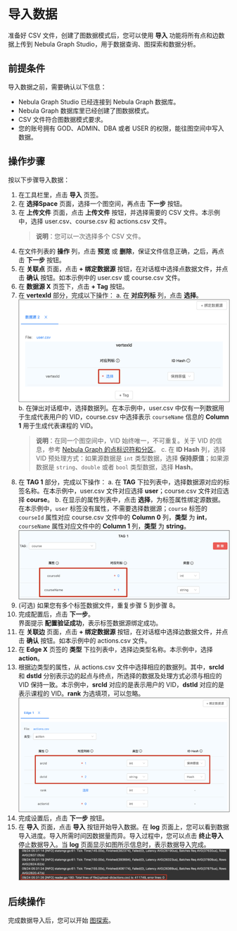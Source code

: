 # 导入数据

准备好 CSV 文件，创建了图数据模式后，您可以使用 **导入** 功能将所有点和边数据上传到 Nebula Graph Studio，用于数据查询、图探索和数据分析。

## 前提条件

导入数据之前，需要确认以下信息：

- Nebula Graph Studio 已经连接到 Nebula Graph 数据库。
- Nebula Graph 数据库里已经创建了图数据模式。
- CSV 文件符合图数据模式要求。
- 您的账号拥有 GOD、ADMIN、DBA 或者 USER 的权限，能往图空间中写入数据。

## 操作步骤

按以下步骤导入数据：

1. 在工具栏里，点击 **导入** 页签。
2. 在 **选择Space** 页面，选择一个图空间，再点击 **下一步** 按钮。
3. 在 **上传文件** 页面，点击 **上传文件** 按钮，并选择需要的 CSV 文件。本示例中，选择 user.csv、course.csv 和 actions.csv 文件。
   > **说明**：您可以一次选择多个 CSV 文件。
   >
4. 在文件列表的 **操作** 列，点击 **预览** 或 **删除**，保证文件信息正确，之后，再点击 **下一步** 按钮。
5. 在 **关联点** 页面，点击 **+ 绑定数据源** 按钮，在对话框中选择点数据文件，并点击 **确认** 按钮。如本示例中的 user.csv 或 course.csv 文件。
6. 在 **数据源 X** 页签下，点击 **+ Tag** 按钮。
7. 在 **vertexId** 部分，完成以下操作：
   a. 在 **对应列标** 列，点击 **选择**。  
   ![在数据源中点击“选择”](../figs/st-ug-009.png "为 vertexId 选择数据源")
   b. 在弹出对话框中，选择数据列。在本示例中，user.csv 中仅有一列数据用于生成代表用户的 VID，course.csv 中选择表示 `courseName` 信息的 **Column 1** 用于生成代表课程的 VID。
   > **说明**：在同一个图空间中，VID 始终唯一，不可重复。关于 VID 的信息，参考 [Nebula Graph 的点标识符和分区](https://docs.nebula-graph.com.cn/manual-CN/5.appendix/vid-partition/ "点击进入 Nebula Graph 用户手册")。
   c. 在 **ID Hash** 列，选择 VID 预处理方式：如果源数据是 `int` 类型数据，选择 **保持原值**；如果源数据是 `string`、`double` 或者 `bool` 类型数据，选择 **Hash**。
8. 在 **TAG 1** 部分，完成以下操作：
   a. 在 **TAG** 下拉列表中，选择数据源对应的标签名称。在本示例中，user.csv 文件对应选择 **user**；course.csv 文件对应选择 **course**。
   b. 在显示的属性列表中，点击 **选择**，为标签属性绑定源数据。在本示例中，`user` 标签没有属性，不需要选择数据源；`course` 标签的 `courseId` 属性对应 course.csv 文件中的 **Column 0** 列，**类型** 为 **int**，`courseName` 属性对应文件中的 **Column 1** 列，**类型** 为 **string**。  
   ![course类点对应的属性数据源](../figs/st-ug-010.png "为点属性选择数据源")
9. (可选) 如果您有多个标签数据文件，重复步骤 5 到步骤 8。
10. 完成配置后，点击 **下一步**。  
    界面提示 **配置验证成功**，表示标签数据源绑定成功。
11. 在 **关联边** 页面，点击 **+ 绑定数据源** 按钮，在对话框中选择边数据文件，并点击 **确认** 按钮。如本示例中的 actions.csv 文件。
12. 在 **Edge X** 页签的 **类型** 下拉列表中，选择边类型名称。本示例中，选择 **action**。
13. 根据边类型的属性，从 actions.csv 文件中选择相应的数据列。其中，**srcId** 和 **dstId** 分别表示边的起点与终点，所选择的数据及处理方式必须与相应的 VID 保持一致。本示例中，**srcId** 对应的是表示用户的 VID，**dstId** 对应的是表示课程的 VID。**rank** 为选填项，可以忽略。  
![actions 边对应的属性数据源](../figs/st-ug-011.png "为边属性选择数据源")
14. 完成设置后，点击 **下一步** 按钮。
15. 在 **导入** 页面，点击 **导入** 按钮开始导入数据。在 **log** 页面上，您可以看到数据导入进度。导入所需时间因数据量而异。导入过程中，您可以点击 **终止导入** 停止数据导入。当 **log** 页面显示如图所示信息时，表示数据导入完成。  
![log 里最后显示导入操作完成的时间、导入的行数以及操作的行数](../figs/st-ug-005.png "导入结束时的 log 信息")

## 后续操作

完成数据导入后，您可以开始 [图探索](st-ug-explore.md)。
